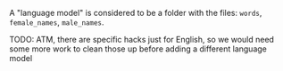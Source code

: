 A "language model" is considered to be a folder with the files: `words`, 
`female_names`, `male_names`.

TODO: ATM, there are specific hacks just for English, so we would need some
more work to clean those up before adding a different language model
